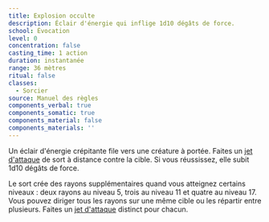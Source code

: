 ```yaml
---
title: Explosion occulte
description: Éclair d'énergie qui inflige 1d10 dégâts de force.
school: Évocation
level: 0
concentration: false
casting_time: 1 action
duration: instantanée
range: 36 mètres
ritual: false
classes:
  - Sorcier
source: Manuel des règles
components_verbal: true
components_somatic: true
components_material: false
components_materials: ''
---
```

Un éclair d'énergie crépitante file vers une créature à portée. Faites un [jet d'attaque](/combattre/#jets-d-attaque) de sort à distance contre la cible. Si vous réussissez, elle subit 1d10 dégâts de force.

Le sort crée des rayons supplémentaires quand vous atteignez certains niveaux : deux rayons au niveau 5, trois au niveau 11 et quatre au niveau 17. Vous pouvez diriger tous les rayons sur une même cible ou les répartir entre plusieurs. Faites un [jet d'attaque](/combattre/#jets-d-attaque) distinct pour chacun.
